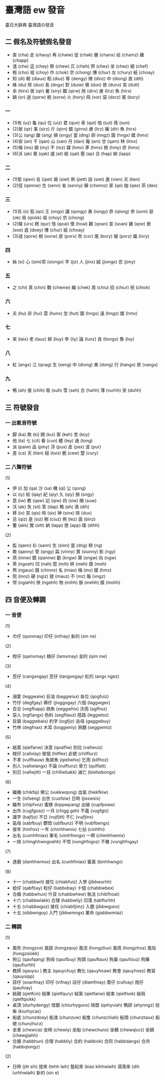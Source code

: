 # 臺灣語 ew 發音

臺日大辭典 臺灣語の發音

## 二 假名及符號假名發音

* 查 (cha) 走 (chauy) 再 (chaiw) 促 (chak) 層 (chanx) 站 (chamz) 雜 (chapp)
* 渣 (che) 這 (chey) 祭 (chew) 仄 (cheh) 齊 (chex) 坐 (chez) 絕 (chef)
* 租 (cho) 祖 (choy) 作 (chok) 宗 (chong) 慒 (chur) 左 (chury) 紙 (choay)
* 知 (di) 朝 (diaux) 稻 (diuz) 等 (dengy) 陣 (dinz) 中 (diong) 直 (ditt)
* 蛛 (du) 除 (dux) 長 (dngx) 對 (duiw) 墩 (dun) 唇 (dunx) 突 (dutt)
* 余 (hirx) 居 (qir) 暑 (siry) 鋸 (qirw) 除 (dirx) 慮 (lirz) 魚 (hirx)
* 鍋 (or) 過 (qorw) 稅 (sorw) 火 (hory) 飛 (vor) 袋 (dorz) 尾 (bory)

### 一

* (1)有 (uz) 龜 (qu) 位 (uiz) 君 (qun) 骨 (qut) 恤 (sut) 孫 (sun)
* (2)居 (qir) 事 (sirz) 斤 (qirn) 銀 (girnx) 慮 (lirz) 豬 (dir) 魚 (hirx)
* (3)公 (qng) 酸 (sng) 損 (sngy) 當 (dng) 卵 (nngz) 園 (hngx) 媒 (hmx)
* (4)安 (an) 干 (qan) 山 (san) 丹 (dan) 庵 (am) 甘 (qam) 林 (limx)
* (5)梅 (mx) 姆 (my) 不 (mz) 媒 (hmx) 茅 (hmx) 撼 (hmy) 疹 (hmx)
* (6)沃 (ak) 覺 (qak) 遏 (at) 結 (qat) 壓 (ap) 合 (hap) 納 (lapp)

### 二

* (1)堅 (qien) 吉 (qiet) 屑 (siet) 熱 (jiett)  設 (siet) 邊 (vien) 天 (tien)
* (2)徑 (qennw) 生 (senn) 省 (senny) 靜 (chennz) 家 (qe) 枷 (qex) 茶 (dex)

### 三

* (1)烏 (o) 孤 (qo) 王 (ongx) 講 (qongy) 勇 (iongy) 恭 (qiong) 參 (som) 惡 (ok) 局 (qiokk) 祖 (choy) 宗 (chong)
* (2)蠔 (urx) 糕 (qur) 怪 (qoai) 懷 (hoai) 觀 (qoan) 宣 (soan) 雞 (qoe) 衰 (soe) 底 (doey) 慒 (chur) 紙 (choay)
* (3)過 (qorw) 稅 (sorw) 皮 (porx) 吹 (cor) 尾 (bory) 被 (porz) 儡 (lory)

### 四

* 絲 (si) 心 (sim)常 (siongx) 字 (jiz) 人 (jinx) 絨 (jiongx) 忍 (jimy)

### 五

* 之 (chi) 真 (chin) 戰 (chienw) 織 (chek) 周 (chiu) 招 (chiur) 祝 (chiok)

### 六

* 夫 (hu) 非 (hui) 雲 (hunx) 忽 (hut) 園 (hngx) 遠 (hngz) 媒 (hmx)

### 七

* 來 (laix) 老 (lauz) 柳 (liuy) 李 (liy) 論 (lunz) 良 (liongx) 魯 (loy)

### 八

* 紅 (angx) 江 (qnag) 生 (seng) 中 (diong) 東 (dong) 行 (hangx) 房 (vangx)

### 九

* 鴨 (ah) 接 (chih) 吸 (suh) 雪 (seh) 合 (hahh) 薄 (vurhh) 突 (duhh)

## 三 符號發音

### 一 出氣音符號

* 脚 (ka) 欺 (ki) 開 (kui) 客 (keh) 苦 (koy)
* 他 (ta) 七 (cit) 春 (cun) 體 (tey) 通 (tong)
* 派 (paiw) 品 (piny) 浮 (pux) 皮 (pex) 波 (pur)
* 差 (ca) 天 (tien) 槌 (tuix) 脆 (cew) 楚 (cury)

### 二 八聲符號

(1)
* 伊 (i) 加 (qa) 沙 (sa) 機 (qi) 公 (qong)
* 以 (iy) 絞 (qay) 紀 (qiy) 久 (qiy) 損 (sngy)
* 意 (iw) 教 (qaw) 記 (qiw) 四 (siw) 賜 (suw)
* 沃 (ak) 失 (sit) 答 (dap) 鴨 (ah) 滴 (dih)
* 移 (ix) 其 (qix) 時 (six) 神 (sinx) 除 (dux)
* 忌 (qiz) 是 (siz) 樹 (ciuz) 例 (lez) 面 (binz)
* 籰 (akk) 實 (sitt) 納 (lapp) 匣 (app) 碟 (dihh)

(2)
* 監 (qann) 衫 (sann) 生 (sinn) 當 (dng) 秧 (ng)
* 敢 (qanny) 管 (qngy) 扁 (vinny) 賞 (siunny) 影 (ngy)
* 燕 (innw) 鏡 (qiannw) 勸 (kngw) 算 (sngw) 向 (ngw)
* 莢 (ngoeh) 凹 (nah) 麼 (mih) 䖹 (meh) 膜 (moh)
* 熬 (ngaux) 錢 (chinnx) 名 (miax) 梅 (mx) 媒 (hmx)
* 院 (innz) 硬 (ngiz) 貌 (mauz) 不 (mz) 飯 (vngz)
* 愕 (ngiahh) 挾 (ngehh) 物 (mihh) 脈 (mehh) 膜 (mohh)

## 四 音便及轉調

### 一 音便

(1)
* 巾仔 (qunxnay) 印仔 (infnay) 新的 (sin ne)

(2)
* 柑仔 (qamxmay) 楠仔 (lamxmay) 金的 (qim me)

(3)
* 䓤仔 (cangxngay) 窓仔 (tangxngay) 紅的 (angx ngez)

(4)
* 溺愛 (leggwaiw) 目油 (baggwiux) 各位 (qogfuiz)
* 竹仔 (degfgay) 褥仔 (jioggxgay) 六個 (laggwgex)
* 百合 (vegfhapp) 熟魚 (seggwhix) 沃雨 (agfhoz)
* 惡人 (ogflangx) 色料 (segfliauz) 陸路 (leggwloz)
* 目眉 (baggwbaix) 約字 (iogfjiz) 岳母 (gaggwbuy)
* 竹林 (degfnax) 木耳 (boggwniy) 熟麵 (seggwmiz)

(5)
* 結案 (qielfanw) 決意 (qoalfiw) 別位 (vallwuiz)
* 賊仔 (callxlay) 彼個 (hilflex) 此號 (chilflurz)
* 不孝 (vulfhauw) 魚桀魚 (qiellwhix) 乞雨 (kilfhoz)
* 別人 (vallwlangx) 不論 (vulflunz) 骨力 (qulflatt)
* 別日 (vallwjitt) 一目 (chillwbakk) 滅亡 (biellwbongx)

(6)
* 織機 (chikfqi) 佛公 (vukkwqong) 血氣 (hiekfkiw)
* 一生 (isfseng) 出世 (cusfsiw) 日時 (jisswsix)
* 織布 (chipfvoz) 蜜蜂 (bippwpang) 出破 (cupfpoaw)
* 出外 (cugfgoaz) 一月 (chigg geh) 不義 (vugfgiz)
* 識字 (bajfjiz) 不日 (vujfjitt) 不仁 (vujfjinx)
* 虱母 (sabfbuy) 鬱悶 (ubfbunz) 不明 (vubfbengx)
* 彼年 (hinfnix) 一年 (chinhhwnix) 七拈 (cinhfni)
* 出名 (cumhfmiax) 筆毛 (vimhfmngx) 一暝 (chimhhwmix)
* 一挾 (chinghhwngoehh) 不悟 (vunghfngoz) 不雅 (vunghfngay)

(7)
* 達磨 (danhhwmox) 出名 (cunhfmiax) 蜜黃 (binhhwngx)

(8)
* 十一 (chabbwit) 接位 (chiabfuiz) 入學 (jibbwurhh)
* 蛤仔 (qabfbay) 粒仔 (liabbxbay) 十個 (chabbwbex)
* 合婚 (habbwhun) 什貨 (chabbwhew) 執法 (chibfhoat)
* 十六 (chabbwlakk) 合理 (habbwliy) 凹落 (tabflurhh)
* 十五 (chabbwgoz) 接任 (chiabfjimz) 入銀 (jibbwgunx)
* 十五 (sibbwngoy) 入門 (jibbwmngx) 業命 (giabbwmiaz)

### 二 轉調

(1)
* 風吹 (hongzce) 風鼓 (hongzqoy) 風流 (hongzliux) 風雨 (hongzhoz) 風俗 (hongzsiokk)
* 狗公 (qaufqang) 狗母 (qaufbuy) 狗頭 (qauftaux) 狗巢 (qaufsiuz) 狗藥 (qaufiurhh)
* 教師 (qauysu ) 教主 (qauychuy) 教化 (qauyhoaw) 教會 (qauyhoez) 教習 (qauysipp)
* 蒜仔 (soanfnay) 印仔 (infnay) 店仔 (diamfmay) 厝仔 (cufoay) 炮仔 (paufoay)
* 結親 (qietfcin) 結果 (qietfqury) 結案 (qietfanw) 結束 (qietfsok) 結局 (qietfqiokk)
* 桌頂 (durhydengy) 借銀 (chiurhygunx) 隔壁 (qehyviah) 鴨卵 (ahynngz) 拾柴 (kiurhycax)
* 船底 (chunzdoey) 船澳 (chunzuw) 船隻 (chunzchiah) 船頭 (chunztaux) 船號 (chunzhurz)
* 坐車 (chewcia) 坐椅 (chewiy) 坐船 (chewchunx) 坐轎 (chewqiurz) 坐額 (chewgiahh)
* 合婚 (habbhun) 合理 (habbliy) 合約 (habbiok) 合同 (habbdangx) 合共 (habbqiongz)

(2)
* 日時 (jitt sih) 提來 (tehh laih) 豎起來 (kiaz kihhwlaih) 滴落來 (dih lurhhwlaih) 新的 (sin e)
